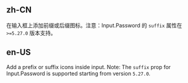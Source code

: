 ## zh-CN

在输入框上添加前缀或后缀图标。注意：Input.Password 的 `suffix` 属性在 `>=5.27.0` 版本支持。

## en-US

Add a prefix or suffix icons inside input. Note: The `suffix` prop for Input.Password is supported starting from version `5.27.0`.
